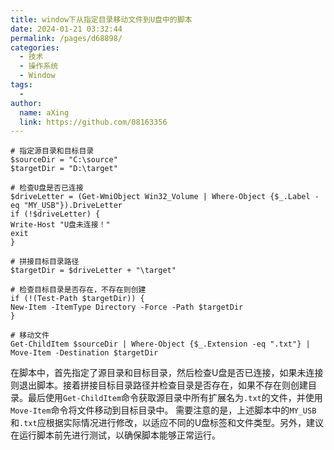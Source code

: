 ```yaml
---
title: window下从指定目录移动文件到U盘中的脚本
date: 2024-01-21 03:32:44
permalink: /pages/d68898/
categories:
  - 技术
  - 操作系统
  - Window
tags:
  - 
author: 
  name: aXing
  link: https://github.com/08163356
---
```

```
# 指定源目录和目标目录
$sourceDir = "C:\source"
$targetDir = "D:\target"

# 检查U盘是否已连接
$driveLetter = (Get-WmiObject Win32_Volume | Where-Object {$_.Label -eq "MY_USB"}).DriveLetter
if (!$driveLetter) {
Write-Host "U盘未连接！"
exit
}

# 拼接目标目录路径
$targetDir = $driveLetter + "\target"

# 检查目标目录是否存在，不存在则创建
if (!(Test-Path $targetDir)) {
New-Item -ItemType Directory -Force -Path $targetDir
}

# 移动文件
Get-ChildItem $sourceDir | Where-Object {$_.Extension -eq ".txt"} | Move-Item -Destination $targetDir
```

在脚本中，首先指定了源目录和目标目录，然后检查U盘是否已连接，如果未连接则退出脚本。接着拼接目标目录路径并检查目录是否存在，如果不存在则创建目录。最后使用`Get-ChildItem`命令获取源目录中所有扩展名为`.txt`的文件，并使用`Move-Item`命令将文件移动到目标目录中。 需要注意的是，上述脚本中的`MY_USB`和`.txt`应根据实际情况进行修改，以适应不同的U盘标签和文件类型。另外，建议在运行脚本前先进行测试，以确保脚本能够正常运行。